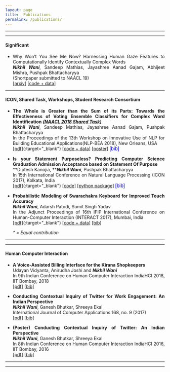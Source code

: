 ```yaml
---
layout: page
title:  Publications
permalink: /publications/
---
```

<script src="https://ajax.googleapis.com/ajax/libs/jquery/3.3.1/jquery.min.js"></script>

<script type="text/javascript">

$(document).ready(function() {

$('#iconbib').click(function(){
$('#icon17').toggle();
});

$('#nlpbeabib').click(function(){
	$('#nlpbea17').toggle();
}

)
});

</script>
<style>

body
{
	text-align: justify;
}

#icon17{
  background:#eff0f1;
  padding: 1%;
  display:none;
}

#nlpbea17{
  background:#eff0f1;
  padding: 1%;
  display:none;
}

.bibfont{
	font-size: x-small;
	padding-left: 4%;

}

.justText {
	margin:0;
    padding:0;
    background:none;
    border:none;
    font-size: medium;
    color: rgb(0, 0, 238); 
    cursor: pointer;


}

.justText:hover{
	    text-decoration: underline;
	    color: black
}

}

</style>

<!-- Scolarly Publication

I'm primarily interested in NLP and Deep Learning. Secondary, HCI. I'm also keen on making NLP and HCI interact.

At a very early stage in my career, I am greatful and lucky to have collaboratively worked with a diverse set of Ph.D students which include: Diptesh Kanoji(IITB-Monash University, Australia) , Dr. Abhijeet Mishra(IBM Research) , Rudra Murthy(CFILT, IIT Bombay), Dr. Sanjay Ghosh (IDC, IIT Bombay) and Jayashree Gajam(HSS, IIT Bombay).

[[ResearchGate]](https://www.researchgate.net/profile/Nikhil_Wani){:target="_blank"}, [[Google Scholar]](https://www.researchgate.net/profile/Nikhil_Wani){:target="_blank"} -->

---
---
#### **Significant**
* Why Won’t You See Me Now? Harnessing Human Gaze Features to Computationally Identify Contextually Complex Words <br>
***Nikhil Wani***, Sandeep Mathias, Jayashree Aanad Gajam, Abhijeet Mishra, Pushpak Bhattacharyya<br>
(Shortpaper submitted to NAACL 19)<br>
[[arxiv]]() [[code + data]]()

---
#### **ICON, Shared Task, Workshops, Student Research Consortium**
* **The Whole is Greater than the Sum of its Parts: Towards the Effectiveness of Voting Ensemble Classifiers for Complex Word Identification** ***[(NAACL 2018 Shared Task)](https://sites.google.com/view/cwisharedtask2018)*** <br>
***Nikhil Wani***, Sandeep Mathias, Jayashree Aanad Gajam, Pushpak Bhattacharyya <br>
In the Proceedings of the 13th Workshop on Innovative Use of NLP for Building Educational Applications(NLP-BEA 2018), New Orleans, USA <br>
[[pdf]](https://www.aclweb.org/anthology/W18-0522){:target="_blank"} [[code + data]]() [[poster]]() <button id="nlpbeabib" class="justText"> [bib] </button>

<div class="bibfont">

<p id="nlpbea17">
@inproceedings{wani2018whole, <br>
  title={The Whole is Greater than the Sum of its Parts: Towards the Effectiveness of Voting Ensemble Classifiers for Complex Word Identification}, <br>
  author={Wani, Nikhil and Mathias, Sandeep and Gajjam, Jayashree Aanand and Bhattacharyya, Pushpak},<br>
  booktitle={Proceedings of the Thirteenth Workshop on Innovative Use of NLP for Building Educational Applications},<br>
  pages={200--205},<br>
  year={2018}<br>
}


</p>
</div>

* **Is your Statement Purposeless? Predicting Computer Science Graduation Admission Acceptance based on Statement Of Purpose** <br>
*&dagger;Diptesh Kanojia, &dagger;****Nikhil Wani***, Pushpak Bhattacharyya <br>
In 15th International Conference on Natural Language Processing (ICON 2017), Kolkata, India <br>
[[pdf]](https://cdn.iiit.ac.in/cdn/ltrc.iiit.ac.in/icon2017/proceedings/icon2017/pdf/W17-7518.pdf){:target="_blank"} [[code]]() [[python package]]() <button id="iconbib" class="justText"> [bib] </button>

<div class="bibfont">

<p id="icon17">
@InProceedings{kanojia-wani-bhattacharyya:2017:W17-75, <br>
  author    = {Kanojia, Diptesh  and  Wani, Nikhil  and  Bhattacharyya, Pushpak}, <br>
  title     = {Is your Statement Purposeless? Predicting Computer Science Graduation Admission Acceptance based on Statement Of Purpose},<br>
  booktitle = {Proceedings of the 14th International Conference on Natural Language Processing (ICON-2017)},<br>
  month     = {December},<br>
  year      = {2017},<br>
  address   = {Kolkata, India},<br>
  publisher = {NLP Association of India},<br>
  pages     = {141--145},<br>
  url       = {http://www.aclweb.org/anthology/W/W17/W17-7518}<br>
}
</p>
</div>

* **Probabilistic Modeling of Swarachakra Keyboard for Improved Touch Accuracy** <br>
***Nikhil Wani***, Adarsh Patodi, Sumit Singh Yadav <br>
In the Adjunct Proceedings of 16th IFIP International Conference on Human-Computer Interaction (INTERACT 2017), Mumbai, India <br>
[[pdf]](http://ifip-tc13.org/wp-content/uploads/2018/03/INTERACT_2017_Adjunct_v4_final_24jan.pdf#page=55){:target="_blank"} [[code + data]]() [[bib]]()

	*&dagger; = Equal contribution*

---
---

#### **Human Computer Interaction**

* **A Voice-Assisted Billing Interface for the Kirana Shopkeepers** <br>
Udayan Vidyanta, Anirudha Joshi and ***Nikhil Wani*** <br>
In 9th Indian Conference on Human Computer Interaction IndiaHCI 2018, IIT Bombay, 2018 <br>
[[pdf]]() [[bib]]()

* **Conducting Contextual Inquiry of Twitter for Work Engagement: An Indian Perspective** <br>
***Nikhil Wani***, Ganesh Bhutkar, Shreeya Ekal <br>
International Journal of Computer Applications 168, no. 9 (2017) <br>
[[pdf]]() [[bib]]()

* **(Poster) Conducting Contextual Inquiry of Twitter: An Indian Perspective** <br>
***Nikhil Wani***, Ganesh Bhutkar, Shreeya Ekal <br>
In 8th Indian Conference on Human Computer Interaction IndiaHCI 2016, IIT Bombay, 2016 <br>
[[pdf]]() [[bib]]()

---
---

